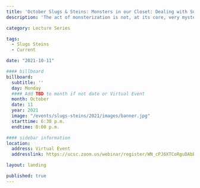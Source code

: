 ```yaml
---
title: 'October Slugs & Steins: Monsters in our Closet: Dealing with Sudden Change'
description: 'The act of monsterization is not, at its core, very mysterious. Whenever there is an epistemic break, different elements of society attempt to cope by locating the site of disturbance, identifying it as Other, and then mapping that category upon the bodies of the marginalized.'

category: Lecture Series

tags:
  - Slugs Steins
  - Current

date: "2021-10-11"

#### billboard
billboard:
  subtitle: ''
  day: Monday
  #### Add TBD to month if not date or Virtual Event
  month: October
  date: 11
  year: 2021
  image: "/events/slugs-steins/2021/images/banner.jpg"
  starttime: 6:30 p.m.
  endtime: 8:00 p.m.

#### sidebar information
location:
  address: Virtual Event
  addresslink: https://ucsc.zoom.us/webinar/register/WN_cPJ6XTCoRguDAbBkvyEiDg

layout: landing

published: true
---
```




